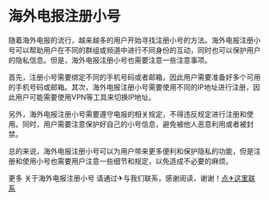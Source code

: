 # 海外电报注册小号

随着海外电报的流行，越来越多的用户开始寻找注册小号的方法。海外电报注册小号可以帮助用户在不同的群组或频道中进行不同身份的互动，同时也可以保护用户的隐私信息。但是，海外电报注册小号也需要注意一些注意事项。

首先，注册小号需要绑定不同的手机号码或者邮箱，因此用户需要准备好多个可用的手机号码或邮箱。其次，海外电报注册小号需要使用不同的IP地址进行注册，因此用户可能需要使用VPN等工具来切换IP地址。

另外，海外电报注册小号需要遵守电报的相关规定，不得违反规定进行注册和使用。同时，用户需要注意保护好自己的小号信息，避免被他人恶意利用或者被封禁。

总的来说，海外电报注册小号可以为用户带来更多便利和保护隐私的功能，但是注册和使用小号也需要用户注意一些细节和规定，以免造成不必要的麻烦。

更多 关于海外电报注册小号 请通过✈与我们联系，感谢阅读，谢谢！[点✈这里联系](https://lm.k02.cc)